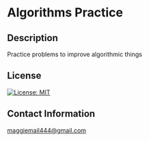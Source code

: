 # Algorithms Practice


## Description
Practice problems to improve algorithmic things




## License

[![License: MIT](https://img.shields.io/badge/License-MIT-yellow.svg)](https://opensource.org/licenses/MIT)

## Contact Information

maggiemail444@gmail.com